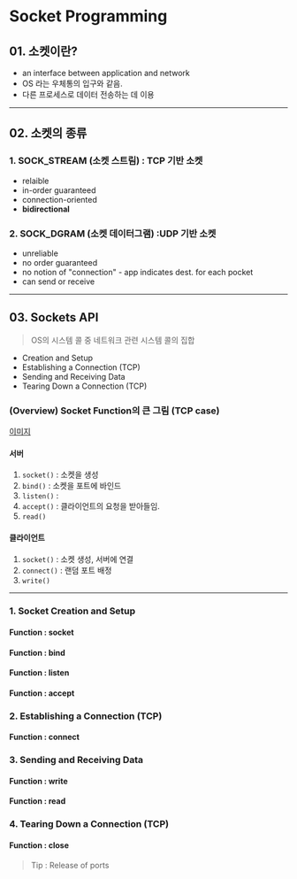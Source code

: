 # Socket Programming

## 01. 소켓이란?
* an interface between application and network 
* OS 라는 우체통의 입구와 같음.
* 다른 프로세스로 데이터 전송하는 데 이용 

---
## 02. 소켓의 종류

### 1. SOCK_STREAM (소켓 스트림) : TCP 기반 소켓
* relaible
* in-order guaranteed
* connection-oriented
* **bidirectional**
### 2. SOCK_DGRAM (소켓 데이터그램) :UDP 기반 소켓
* unreliable
* no order guaranteed
* no notion of "connection" - app indicates dest. for each pocket
* can send or receive

---

## 03. Sockets API
> OS의 시스템 콜 중 네트워크 관련 시스템 콜의 집합

* Creation and Setup
* Establishing a Connection (TCP)
* Sending and Receiving Data
* Tearing Down a Connection (TCP)

### (Overview) Socket Function의 큰 그림 (TCP case)

[이미지](https://github.com/hotpineapple/study-for-Tech-Interview/new/main/Network/image/socket1.png)

#### 서버

1. `socket()` : 소켓을 생성
2. `bind()` : 소켓을 포트에 바인드
3. `listen()` : 
4. `accept()` : 클라이언트의 요청을 받아들임.
5. `read()`

#### 클라이언트

1. `socket()` : 소켓 생성, 서버에 연결
2. `connect()` : 랜덤 포트 배정
3. `write()` 

---

### 1. Socket Creation and Setup
#### Function : socket

#### Function : bind

#### Function : listen

#### Function : accept

### 2. Establishing a Connection (TCP)
#### Function : connect 

### 3. Sending and Receiving Data
#### Function : write


#### Function : read

### 4. Tearing Down a Connection (TCP)

#### Function : close

> Tip : Release of ports
